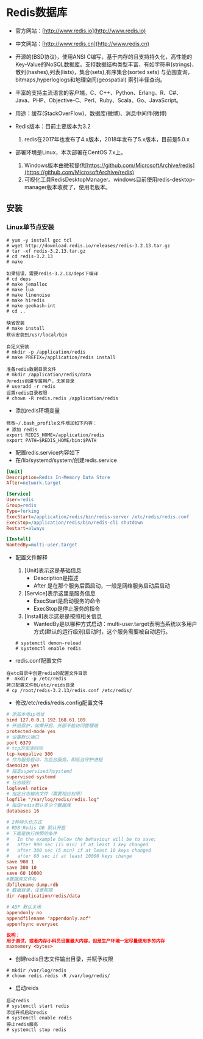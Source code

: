 # Redis数据库

* 官方网站：[http://www.redis.io](http://www.redis.io)
* 中文网站：[http://www.redis.cn](http://www.redis.cn)  

* 开源的(BSD协议)，使用ANSI C编写，基于内存的且支持持久化，高性能的Key-Value的NoSQL数据库。支持数据结构类型丰富，有如字符串(strings)，散列(hashes),列表(lists)，集合(sets),有序集合(sorted sets) 与范围查询，bitmaps,hyperloglogs和地理空间(geospatial) 索引半径查询。
* 丰富的支持主流语言的客户端，C、C++、Python、Erlang、R、C#、Java、PHP、Objective-C、Perl、Ruby、Scala、Go、JavaScript。
* 用途：缓存(StackOverFlow)、数据库(微博)、消息中间件(微博)
* Redis版本：目前主要版本为3.2
    1. redis在2017年也发布了4.x版本，2018年发布了5.x版本，目前是5.0.x

* 部署环境是Linux，本次部署在CentOS 7.x上。
    1. Windows版本由微软提供[https://github.com/MicrosoftArchive/redis](https://github.com/MicrosoftArchive/redis)  
    2. 可视化工具RedisDesktopManager。windows目前使用redis-desktop-manager版本收费了，使用老版本。

## 安装

### Linux单节点安装

````shell
# yum -y install gcc tcl
# wget http://download.redis.io/releases/redis-3.2.13.tar.gz
# tar -xf redis-3.2.13.tar.gz
# cd redis-3.2.13
# make

如果错误，需要redis-3.2.13/deps下编译
# cd deps
# make jemalloc
# make lua
# make linenoise
# make hiredis
# make geohash-int
# cd ..

缺省安装
# make install
默认安装到/usr/local/bin

自定义安装
# mkdir -p /application/redis
# make PREFIX=/application/redis install

准备redis数据目录文件
# mkdir /application/redis/data
为redis创建专属用户，无家目录
# useradd -r redis
设置redis目录权限
# chown -R redis.redis /application/redis
````

* 添加redis环境变量

````shell
修改~/.bash_profile文件增加如下内容：
# 添加 redis
export REDIS_HOME=/application/redis
export PATH=$REDIS_HOME/bin:$PATH
````

* 配置redis.service内容如下
* 在/lib/systemd/system/创建redis.service

````ini
[Unit]
Description=Redis In-Memory Data Store
After=network.target

[Service]
User=redis
Group=redis
Type=forking
ExecStart=/application/redis/bin/redis-server /etc/redis/redis.conf
ExecStop=/application/redis/bin/redis-cli shutdown
Restart=always

[Install]
WantedBy=multi-user.target
````

* 配置文件解释
    1. [Unit]表示这是基础信息
        * Description是描述
        * After 是在那个服务后面启动，一般是网络服务启动后启动
    2. [Service]表示这里是服务信息
        * ExecStart是启动服务的命令
        * ExecStop是停止服务的指令
    3. [Install]表示这是是按照相关信息
        * WantedBy是以哪种方式启动：multi-user.target表明当系统以多用户方式(默认的运行级别)启动时，这个服务需要被自动运行。

    ````shell
    # systemctl demon-reload
    # systemctl enable redis
    ````

* redis.conf配置文件

````shell
在etc目录中创建redis的配置文件目录
#  mkdir -p /etc/redis
拷贝配置文件到/etc/reids目录
# cp /root/redis-3.2.13/redis.conf /etc/redis/
````

* 修改/etc/redis/redis.config配置文件

````conf
# 添加本地ip地址
bind 127.0.0.1 192.168.61.109
# 开启保护，如果开启，外部不能访问管理端
protected-mode yes
# 设置默认端口
port 6379
# tcp的宝活时间
tcp-keepalive 300
# 作为服务启动，为后台服务。即后台守护进程
daemoize yes
# 指定supervised为systemd
supervised systemd
# 日志级别
loglevel notice
# 指定日志输出文件（需要相应权限）
logfile "/var/log/redis/redis.log"
# 指定redis默认多少个数据库
databases 16

# 2种持久化方式
# RDB:Redis DB 默认开启
# 下面是执行快照的条件
#   In the example below the behaviour will be to save:
#   after 900 sec (15 min) if at least 1 key changed
#   after 300 sec (5 min) if at least 10 keys changed
#   after 60 sec if at least 10000 keys change
save 900 1
save 300 10
save 60 10000
#数据库文件名
dbfilename dump.rdb
# 数据目录，注意权限
dir /application/redis/data

# ADF 默认关闭
appendonly no
appendfilename "appendonly.aof"
appenfsync everysec

说明：
用于测试，或者内存小科员设置最大内容，但是生产环境一定尽量使用多的内存
maxmemory <bytes>
````

* 创建redis日志文件输出目录，并赋予权限

````shell
# mkdir /var/log/redis
# chown redis.redis -R /var/log/redis/
````

* 启动reids

````shell
启动redis
# systemctl start redis
添加开机启动redis
# systemctl enable redis
停止redis服务
# systemctl stop redis
````









